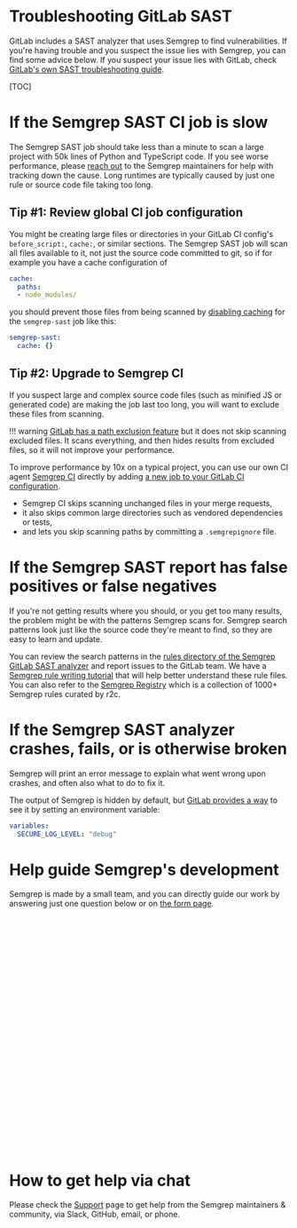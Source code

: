 # Troubleshooting GitLab SAST

GitLab includes a SAST analyzer that uses Semgrep to find vulnerabilities.
If you're having trouble and you suspect the issue lies with Semgrep, you can find some advice below.
If you suspect your issue lies with GitLab,
check [GitLab's own SAST troubleshooting guide](https://docs.gitlab.com/ee/user/application_security/sast/#troubleshooting).

[TOC]

# If the Semgrep SAST CI job is slow

The Semgrep SAST job should take less than a minute
to scan a large project with 50k lines of Python and TypeScript code.
If you see worse performance,
please [reach out](../support.md) to the Semgrep maintainers for help with tracking down the cause.
Long runtimes are typically caused by just one rule or source code file taking too long.

## Tip #1: Review global CI job configuration

You might be creating large files or directories in your GitLab CI config's `before_script:`, `cache:`, or similar sections.
The Semgrep SAST job will scan all files available to it, not just the source code committed to git,
so if for example you have a cache configuration of

```yaml
cache:
  paths:
  - node_modules/
```

you should prevent those files from being scanned by [disabling caching](https://docs.gitlab.com/ee/ci/caching/#disable-cache-on-specific-jobs)
for the `semgrep-sast` job like this:

```yaml
semgrep-sast:
  cache: {}
```

## Tip #2: Upgrade to Semgrep CI

If you suspect large and complex source code files (such as minified JS or generated code)
are making the job last too long, you will want to exclude these files from scanning.

!!! warning
    [GitLab has a path exclusion feature](https://docs.gitlab.com/ee/user/application_security/sast/#vulnerability-filters)
    but it does not skip scanning excluded files.
    It scans everything, and then hides results from excluded files,
    so it will not improve your performance.

To improve performance by 10x on a typical project,
you can use our own CI agent [Semgrep CI](../semgrep-ci.md) directly
by adding [a new job to your GitLab CI configuration](../sample-ci-configs.md#gitlab-ci).

- Semgrep CI skips scanning unchanged files in your merge requests,
- it also skips common large directories such as vendored dependencies or tests,
- and lets you skip scanning paths by committing a `.semgrepignore` file.

# If the Semgrep SAST report has false positives or false negatives

If you're not getting results where you should,
or you get too many results, the problem might be with the patterns Semgrep scans for.
Semgrep search patterns look just like the source code they're meant to find,
so they are easy to learn and update.

You can review the search patterns in the
[rules directory of the Semgrep GitLab SAST analyzer](https://gitlab.com/gitlab-org/security-products/analyzers/semgrep/-/tree/main/rules)
and report issues to the GitLab team.
We have a [Semgrep rule writing tutorial](https://semgrep.dev/learn)
that will help better understand these rule files.
You can also refer to the [Semgrep Registry](https://semgrep.dev/r)
which is a collection of 1000+ Semgrep rules curated by r2c.

<!--
# The Semgrep SAST analyzer reports no results

TODO
-->

# If the Semgrep SAST analyzer crashes, fails, or is otherwise broken

Semgrep will print an error message to explain what went wrong upon crashes,
and often also what to do to fix it.

The output of Semgrep is hidden by default,
but [GitLab provides a way](https://docs.gitlab.com/ee/user/application_security/sast/#sast-debug-logging)
to see it by setting an environment variable:

```yaml
variables:
  SECURE_LOG_LEVEL: "debug"
```

# Help guide Semgrep's development

Semgrep is made by a small team,
and you can directly guide our work by answering just one question below or on [the form page](https://form.typeform.com/to/AYAyJ4Fr).

<div class="typeform-widget" data-url="https://form.typeform.com/to/AYAyJ4Fr?typeform-medium=embed-snippet" data-transparency="100" data-hide-headers="true" data-hide-footer="true" style="width: 100%; height: 420px;"></div> <script> (function() { var qs,js,q,s,d=document, gi=d.getElementById, ce=d.createElement, gt=d.getElementsByTagName, id="typef_orm", b="https://embed.typeform.com/"; if(!gi.call(d,id)) { js=ce.call(d,"script"); js.id=id; js.src=b+"embed.js"; q=gt.call(d,"script")[0]; q.parentNode.insertBefore(js,q) } })() </script>

# How to get help via chat

Please check the [Support](../support.md) page to get help from the Semgrep maintainers & community,
via Slack, GitHub, email, or phone.
